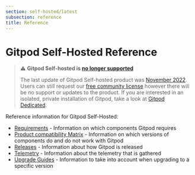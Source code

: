 ```yaml
---
section: self-hosted/latest
subsection: reference
title: Reference
---
```


# Gitpod Self-Hosted Reference

> ⚠️ **Gitpod Self-hosted is [no longer supported](/blog/introducing-gitpod-dedicated)**
>
> The last update of Gitpod Self-hosted product was [November 2022](/changelog/november-self-hosted-release). Users can still request our [free community license](/community-license) however there will be no support or updates to the product. If you are interested in an isolated, private installation of Gitpod, take a look at [Gitpod Dedicated](/dedicated).

Reference information for Gitpod Self-Hosted:

-   [Requirements](./requirements) - Information on which components Gitpod requires
-   [Product compatibility Matrix](/docs/references/compatibility?admin) - Information on which versions of components do and do not work with Gitpod
-   [Releases](./releases) - Information about how Gitpod is released
-   [Telemetry](./telemetry) - Information about the telemetry that is gathered
-   [Upgrade Guides](./upgrade-guides) - Information to take into account when upgrading to a specific version
